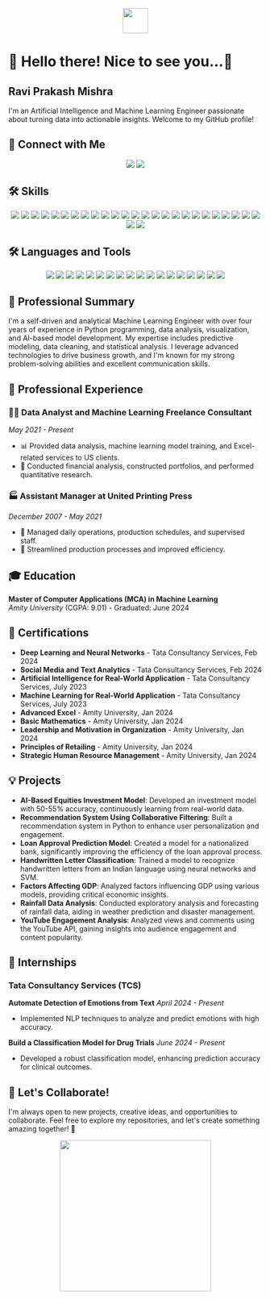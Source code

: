 <p align="center">
  <img src="https://media.giphy.com/media/du3J3cXyzhj75IOgvA/giphy.gif" width="50">
  <h1>👋 Hello there! Nice to see you...👋</h1>
  <h2>Ravi Prakash Mishra</h2>
  <p>I'm an Artificial Intelligence and Machine Learning Engineer passionate about turning data into actionable insights. Welcome to my GitHub profile!</p>
</p>

## 🔗 Connect with Me

<p align="center">
  <a href="www.linkedin.com/in/ravi-prakash-mishra-4362aa258"><img src="https://img.shields.io/badge/LinkedIn-Ravi%20Prakash%20Mishra-blue?style=flat-square&logo=linkedin"></a>
  <a href="https://github.com/ravipmishra543"><img src="https://img.shields.io/badge/GitHub-ravipmishra543-lightgrey?style=flat-square&logo=github"></a>
</p>

## 🛠️ Skills

<p align="center">
  <img src="https://img.shields.io/badge/-Scikit%20learn-F7931E?logo=scikit-learn&logoColor=white">
  <img src="https://img.shields.io/badge/-TensorFlow-FF6F00?logo=TensorFlow&logoColor=white">
  <img src="https://img.shields.io/badge/-Keras-D00000?logo=Keras&logoColor=white">
  <img src="https://img.shields.io/badge/-PyTorch-EE4C2C?logo=PyTorch&logoColor=white">
  <img src="https://img.shields.io/badge/-XGBoost-00BFFF?logo=XGBoost&logoColor=white">
  <img src="https://img.shields.io/badge/-NLTK-0096D6?logo=nltk&logoColor=white">
  <img src="https://img.shields.io/badge/-SpaCy-09A3D5?logo=spaCy&logoColor=white">
  <img src="https://img.shields.io/badge/-BERT-FFFFFF?logo=BERT&logoColor=black">
  <img src="https://img.shields.io/badge/-GPT-FFFFFF?logo=GPT-3&logoColor=black">
  <img src="https://img.shields.io/badge/-OpenCV-5C3EE8?logo=OpenCV&logoColor=white">
  <img src="https://img.shields.io/badge/-YOLO-00FFFF?logo=YOLO&logoColor=black">
  <img src="https://img.shields.io/badge/-CNNs-FF0000?logo=CNNs&logoColor=white">
  <img src="https://img.shields.io/badge/-Pandas-150458?logo=pandas&logoColor=white">
  <img src="https://img.shields.io/badge/-Numpy-013243?logo=numpy&logoColor=white">
  <img src="https://img.shields.io/badge/-Matplotlib-4169E1?logo=matplotlib&logoColor=white">
  <img src="https://img.shields.io/badge/-Seaborn-4B8BBE?logo=seaborn&logoColor=white">
  <img src="https://img.shields.io/badge/-Plotly-3F4F75?logo=plotly&logoColor=white">
  <img src="https://img.shields.io/badge/-Python-3776AB?logo=python&logoColor=white">
  <img src="https://img.shields.io/badge/-PostgreSQL-4169E1?logo=postgresql&logoColor=white">
  <img src="https://img.shields.io/badge/-MySQL-4479A1?logo=mysql&logoColor=white">
  <img src="https://img.shields.io/badge/-SQLite-003B57?logo=sqlite&logoColor=white">
  <img src="https://img.shields.io/badge/-Hadoop-66CCFF?logo=apache-hadoop&logoColor=black">
  <img src="https://img.shields.io/badge/-Spark-E25A1C?logo=apache-spark&logoColor=white">
  <img src="https://img.shields.io/badge/-AWS-232F3E?logo=amazon-aws&logoColor=white">
  <img src="https://img.shields.io/badge/-Docker-2496ED?logo=docker&logoColor=white">
  <img src="https://img.shields.io/badge/-Kubernetes-326CE5?logo=kubernetes&logoColor=white">
  <img src="https://img.shields.io/badge/-GitHub-181717?logo=github&logoColor=white">
</p>

## 🛠️ Languages and Tools

<p align="center">
  <img src="https://img.shields.io/badge/-Arduino-00979D?style=flat-square&logo=arduino&logoColor=white">
  <img src="https://img.shields.io/badge/-Bash-4EAA25?style=flat-square&logo=gnu-bash&logoColor=white">
  <img src="https://img.shields.io/badge/-Bootstrap-563D7C?style=flat-square&logo=bootstrap&logoColor=white">
  <img src="https://img.shields.io/badge/-CSS3-1572B6?style=flat-square&logo=css3&logoColor=white">
  <img src="https://img.shields.io/badge/-Docker-2496ED?style=flat-square&logo=docker&logoColor=white">
  <img src="https://img.shields.io/badge/-Flask-000000?style=flat-square&logo=flask&logoColor=white">
  <img src="https://img.shields.io/badge/-Git-F05032?style=flat-square&logo=git&logoColor=white">
  <img src="https://img.shields.io/badge/-Heroku-430098?style=flat-square&logo=heroku&logoColor=white">
  <img src="https://img.shields.io/badge/-HTML5-E34F26?style=flat-square&logo=html5&logoColor=white">
  <img src="https://img.shields.io/badge/-Linux-FCC624?style=flat-square&logo=linux&logoColor=black">
  <img src="https://img.shields.io/badge/-MongoDB-47A248?style=flat-square&logo=mongodb&logoColor=white">
  <img src="https://img.shields.io/badge/-MySQL-4479A1?style=flat-square&logo=mysql&logoColor=white">
  <img src="https://img.shields.io/badge/-OpenCV-5C3EE8?style=flat-square&logo=opencv&logoColor=white">
  <img src="https://img.shields.io/badge/-Postman-FF6C37?style=flat-square&logo=postman&logoColor=white">
  <img src="https://img.shields.io/badge/-Python-3776AB?style=flat-square&logo=python&logoColor=white">
  <img src="https://img.shields.io/badge/-PyTorch-EE4C2C?style=flat-square&logo=pytorch&logoColor=white">
  <img src="https://img.shields.io/badge/-Scikit--learn-F7931E?style=flat-square&logo=scikit-learn&logoColor=white">
  <img src="https://img.shields.io/badge/-TensorFlow-FF6F00?style=flat-square&logo=tensorflow&logoColor=white">
</p>

## 🌟 Professional Summary

I'm a self-driven and analytical Machine Learning Engineer with over four years of experience in Python programming, data analysis, visualization, and AI-based model development. My expertise includes predictive modeling, data cleaning, and statistical analysis. I leverage advanced technologies to drive business growth, and I'm known for my strong problem-solving abilities and excellent communication skills.

## 💼 Professional Experience

### 🧑‍💻 Data Analyst and Machine Learning Freelance Consultant
*May 2021 - Present*
- 📊 Provided data analysis, machine learning model training, and Excel-related services to US clients.
- 💼 Conducted financial analysis, constructed portfolios, and performed quantitative research.

### 🏭 Assistant Manager at United Printing Press
*December 2007 - May 2021*
- 📅 Managed daily operations, production schedules, and supervised staff.
- 🚀 Streamlined production processes and improved efficiency.

## 🎓 Education

**Master of Computer Applications (MCA) in Machine Learning**  
*Amity University* (CGPA: 9.01) - Graduated: June 2024

## 🏅 Certifications

- **Deep Learning and Neural Networks** - Tata Consultancy Services, Feb 2024
- **Social Media and Text Analytics** - Tata Consultancy Services, Feb 2024
- **Artificial Intelligence for Real-World Application** - Tata Consultancy Services, July 2023
- **Machine Learning for Real-World Application** - Tata Consultancy Services, July 2023
- **Advanced Excel** - Amity University, Jan 2024
- **Basic Mathematics** - Amity University, Jan 2024
- **Leadership and Motivation in Organization** - Amity University, Jan 2024
- **Principles of Retailing** - Amity University, Jan 2024
- **Strategic Human Resource Management** - Amity University, Jan 2024

## 💡 Projects

- **AI-Based Equities Investment Model**: Developed an investment model with 50-55% accuracy, continuously learning from real-world data.
- **Recommendation System Using Collaborative Filtering**: Built a recommendation system in Python to enhance user personalization and engagement.
- **Loan Approval Prediction Model**: Created a model for a nationalized bank, significantly improving the efficiency of the loan approval process.
- **Handwritten Letter Classification**: Trained a model to recognize handwritten letters from an Indian language using neural networks and SVM.
- **Factors Affecting GDP**: Analyzed factors influencing GDP using various models, providing critical economic insights.
- **Rainfall Data Analysis**: Conducted exploratory analysis and forecasting of rainfall data, aiding in weather prediction and disaster management.
- **YouTube Engagement Analysis**: Analyzed views and comments using the YouTube API, gaining insights into audience engagement and content popularity.

## 🏢 Internships

### Tata Consultancy Services (TCS)

**Automate Detection of Emotions from Text**
*April 2024 - Present*
- Implemented NLP techniques to analyze and predict emotions with high accuracy.

**Build a Classification Model for Drug Trials**
*June 2024 - Present*
- Developed a robust classification model, enhancing prediction accuracy for clinical outcomes.

## 🤝 Let's Collaborate!

I'm always open to new projects, creative ideas, and opportunities to collaborate. Feel free to explore my repositories, and let's create something amazing together! 🚀

<p align="center">
  <img src="https://media.giphy.com/media/du3J3cXyzhj75IOgvA/giphy.gif" width="300">
</p>

